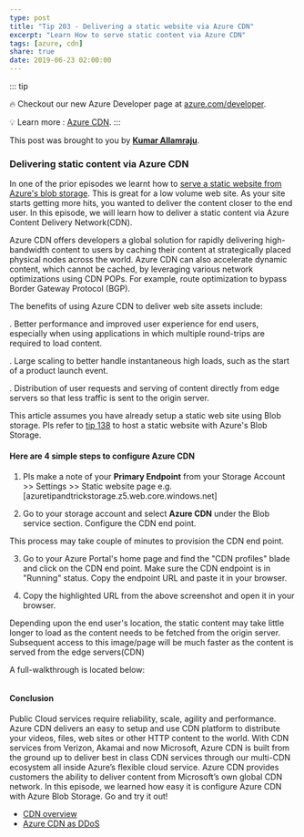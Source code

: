 ```yaml
---
type: post
title: "Tip 203 - Delivering a static website via Azure CDN"
excerpt: "Learn How to serve static content via Azure CDN"
tags: [azure, cdn]
share: true
date: 2019-06-23 02:00:00
---
```



::: tip

:fire: Checkout our new Azure Developer page at [azure.com/developer](https://azure.com/developer?WT.mc_id=azure-azuredevtips-azureappsdev).

:bulb: Learn more : [Azure CDN](https://azure.microsoft.com/en-us/services/cdn/?WT.mc_id=docs-azuredevtips-azureappsdev). 
:::

This post was brought to you by **[Kumar Allamraju](https://twitter.com/kumarallamraju)**. 

### Delivering static content via Azure CDN

In one of the prior episodes we learnt how to [serve a static website from Azure's blob storage](https://microsoft.github.io/AzureTipsAndTricks/blog/tip138.html). This is great for a low volume web site. As your site starts getting more hits, you wanted to deliver the content closer to the end user. In this episode, we will learn how to deliver a static content via Azure Content Delivery Network(CDN). 

Azure CDN offers developers a global solution for rapidly delivering high-bandwidth content to users by caching their content at strategically placed physical nodes across the world. Azure CDN can also accelerate dynamic content, which cannot be cached, by leveraging various network optimizations using CDN POPs. For example, route optimization to bypass Border Gateway Protocol (BGP).

The benefits of using Azure CDN to deliver web site assets include:

. Better performance and improved user experience for end users, especially when using applications in which multiple round-trips are required to load content.

. Large scaling to better handle instantaneous high loads, such as the start of a product launch event.

. Distribution of user requests and serving of content directly from edge servers so that less traffic is sent to the origin server.

This article assumes you have already setup a static web site using Blob storage. Pls refer to [tip 138](https://microsoft.github.io/AzureTipsAndTricks/blog/tip138.html) to host a static website with Azure's Blob Storage.

#### Here are 4 simple steps to configure Azure CDN

1. Pls make a note of your **Primary Endpoint** from your Storage Account >> Settings >> Static website page
e.g. [azuretipandtrickstorage.z5.web.core.windows.net]

2. Go to your storage account and select **Azure CDN** under the Blob service section. Configure the CDN end point.

This process may take couple of minutes to provision the CDN end point.

3. Go to your Azure Portal's home page and find the "CDN profiles" blade and click on the CDN end point. Make sure the CDN endpoint is in "Running" status. Copy the endpoint URL and paste it in your browser.

4. Copy the highlighted URL from the above screenshot and open it in your browser.

Depending upon the end user's location,  the static content may take little longer to load as the content needs to be fetched from the origin server. Subsequent access to this image/page will be much faster as the content is served from the edge servers(CDN)

A full-walkthrough is located below: 

<img :src="$withBase('/files/azurecdn1.gif')">

#### Conclusion

Public Cloud services require reliability, scale, agility and performance. Azure CDN delivers an easy to setup and use CDN platform to distribute your videos, files, web sites or other HTTP content to the world. With CDN services from Verizon, Akamai and now Microsoft, Azure CDN is built from the ground up to deliver best in class CDN services through our multi-CDN ecosystem all inside Azure’s flexible cloud service. Azure CDN provides customers the ability to deliver content from Microsoft’s own global CDN network. In this episode, we learned how easy it is configure Azure CDN with Azure Blob Storage. Go and try it out!

* [CDN overview](https://docs.microsoft.com/en-us/azure/cdn/cdn-overview?WT.mc_id=docs-azuredevtips-azureappsdev)
* [Azure CDN as DDoS](https://docs.microsoft.com/en-us/azure/cdn/cdn-ddos?WT.mc_id=docs-azuredevtips-azureappsdev)




